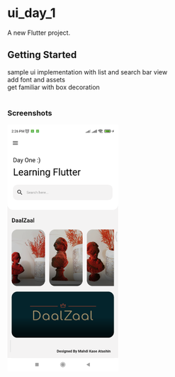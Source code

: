 # ui_day_1

A new Flutter project.

## Getting Started

sample ui implementation with list and search bar view
</br>add font and assets
</br>get familiar with box decoration
</br></br>

### Screenshots

<img width="250" alt="app-screenshot" src="https://github.com/MahdiKaseAtashin/flutter_day_1/blob/main/ui_day_1/flutter_01.png">
